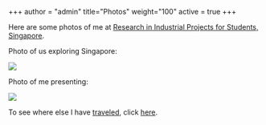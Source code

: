 +++
author = "admin"
title="Photos"
weight="100"
active = true
+++

Here are some photos of me at [Research in Industrial Projects for Students, Singapore](https://www.ipam.ucla.edu/programs/student-research-programs/research-in-industrial-projects-for-students-rips-2019-singapore/).

Photo of us exploring Singapore:

![](/img/singaporefour.jpg)

Photo of me presenting:

![](/img/presenting.jpg)

To see where else I have [traveled](/travel/), click [here](/travel/).


